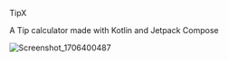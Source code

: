TipX

A Tip calculator made with Kotlin and Jetpack Compose 



![Screenshot_1706400487](https://github.com/Raks-Javac/TipX/assets/56641192/a4911758-09b7-4596-b1c8-4c64b0f4f6fc)
